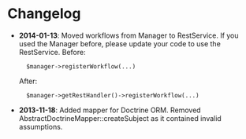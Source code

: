 Changelog
=========

* **2014-01-13**: Moved workflows from Manager to RestService. If you used
  the Manager before, please update your code to use the RestService.
  Before:
  ```
    $manager->registerWorkflow(...)
  ```
  After:
  ```
    $manager->getRestHandler()->registerWorkflow(...)
  ```

* **2013-11-18**: Added mapper for Doctrine ORM. Removed
  AbstractDoctrineMapper::createSubject as it contained invalid assumptions.
